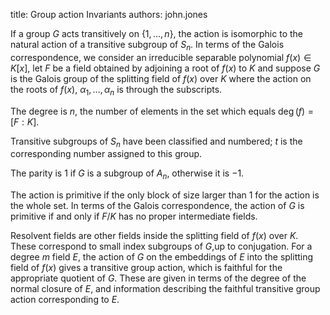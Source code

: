 title: Group action Invariants
authors:
    john.jones

If a group $G$ acts transitively on $\{1, \ldots, n\}$, the action is isomorphic to the natural action of a transitive subgroup of $S_n$.  In terms of the Galois correspondence, we consider an irreducible separable polynomial $f(x)\in K[x]$, let $F$ be a field obtained by adjoining a root of $f(x)$ to $K$ and suppose $G$ is the Galois group of the splitting field of $f(x)$ over $K$ where the action on the roots of $f(x)$, $\alpha_1, \ldots, \alpha_n$ is through the subscripts.

The degree is $n$, the number of elements in the set which equals $\deg(f)=[F:K]$.

Transitive subgroups of $S_n$ have been classified and numbered; $t$ is the corresponding number assigned to this group.

The parity is $1$ if $G$ is a subgroup of $A_n$, otherwise it is $-1$.

The action is primitive if the only block of size larger than 1 for the action is the whole set.  In terms of the Galois correspondence, the action of $G$ is primitive if and only if $F/K$ has no proper intermediate fields.

Resolvent fields are other fields inside the splitting field of $f(x)$ over $K$.  These correspond to small index subgroups of $G$,up to conjugation.  For a degree $m$ field $E$, the action of $G$ on the embeddings of $E$ into the splitting field of $f(x)$ gives a transitive group action, which is faithful for the appropriate quotient of $G$.  These are given in terms of the degree of the normal closure of $E$, and information describing the faithful transitive group action corresponding to $E$.
